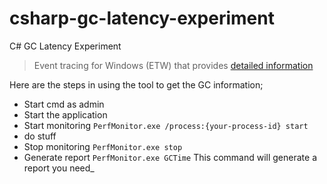 # csharp-gc-latency-experiment

C# GC Latency Experiment

> Event tracing for Windows (ETW) that provides [detailed information](https://msdn.microsoft.com/en-us/library/ff356162.aspx)

Here are the steps in using the tool to get the GC information;

- Start cmd as admin
- Start the application
- Start monitoring `PerfMonitor.exe /process:{your-process-id} start`
- do stuff
- Stop monitoring `PerfMonitor.exe stop`
- Generate report `PerfMonitor.exe GCTime` This command will generate a report you need_
